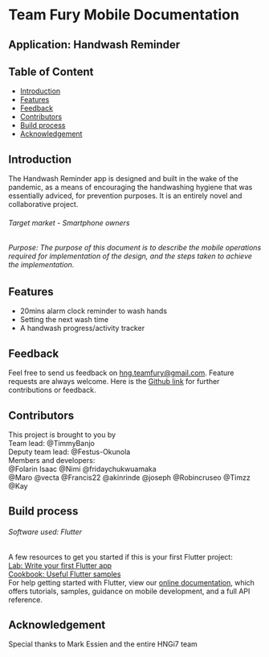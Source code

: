 # Team Fury Mobile Documentation

## Application: Handwash Reminder

## Table of Content
* [Introduction](#Introduction)
* [Features](#Features)
* [Feedback](#Feedback)
* [Contributors](#Contributors)
* [Build process](#Build-process)
* [Acknowledgement](#Acknowledgement)

## Introduction
The Handwash Reminder app is designed and built in the wake of the pandemic, as a means of encouraging the handwashing hygiene that was essentially adviced, for prevention purposes. It is an entirely novel and collaborative project.  
###### Target market - Smartphone owners  
###### Purpose: The purpose of this document is to describe the mobile operations required for implementation of the design, and the steps taken to achieve the implementation.

## Features 
- 20mins alarm clock reminder to wash hands
- Setting the next wash time
- A handwash progress/activity tracker 

## Feedback
Feel free to send us feedback on [hng.teamfury@gmail.com](hng.teamfury@gmail.com). Feature requests are always welcome.
Here is the [Github link](https://github.com/hng-teamfury-org/mobile.git) for further contributions or feedback.

## Contributors
This project is brought to you by  
Team lead:  @TimmyBanjo  
Deputy team lead:  @Festus-Okunola  
Members and developers:  
	@Folarin Isaac
	@Nimi
	@fridaychukwuamaka  
	@Maro
	@vecta
	@Francis22
	@akinrinde
	@joseph
	@Robincruseo
	@Timzz
	@Kay

## Build process
###### Software used: Flutter
A few resources to get you started if this is your first Flutter project:  
[Lab: Write your first Flutter app](https://flutter.dev/docs/get-started/codelab)  
[Cookbook: Useful Flutter samples](https://flutter.dev/docs/cookbook)  
For help getting started with Flutter, view our [online documentation](https://flutter.dev/docs), which offers tutorials, samples, guidance on mobile development, and a full API reference.

## Acknowledgement
Special thanks to Mark Essien and the entire HNGi7 team
